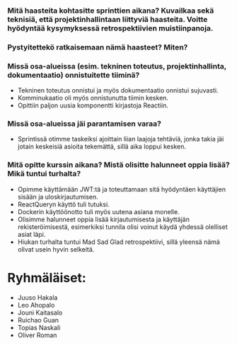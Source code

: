### Mitä haasteita kohtasitte sprinttien aikana? Kuvailkaa sekä teknisiä, että projektinhallintaan liittyviä haasteita. Voitte hyödyntää kysymyksessä retrospektiivien muistiinpanoja.

### Pystyitettekö ratkaisemaan nämä haasteet? Miten?

### Missä osa-alueissa (esim. tekninen toteutus, projektinhallinta, dokumentaatio) onnistuitette tiiminä?
- Tekninen toteutus onnistui ja myös dokumentaatio onnistui sujuvasti.
-  Komminukaatio oli myös onnistunutta tiimin kesken.
-  Opittiin paljon uusia komponentti kirjastoja Reactiin. 

### Missä osa-alueissa jäi parantamisen varaa?
- Sprintissä otimme taskeiksi ajoittain liian laajoja tehtäviä, jonka takia jäi jotain keskeisiä asioita tekemättä, sillä aika loppui kesken.

### Mitä opitte kurssin aikana? Mistä olisitte halunneet oppia lisää? Mikä tuntui turhalta?
- Opimme käyttämään JWT:tä ja toteuttamaan sitä hyödyntäen käyttäjien sisään ja uloskirjautumisen.
- ReactQueryn käyttö tuli tutuksi.
- Dockerin käyttöönotto tuli myös uutena asiana monelle.
- Olisimme halunneet oppia lisää kirjautumisesta ja käyttäjän rekisteröimisestä, esimerkiksi tunnila olisi voinut käydä yhdessä olelliset asiat läpi.
- Hiukan turhalta tuntui Mad Sad Glad retrospektiivi, sillä yleensä nämä olivat usein hyvin selkeitä.


# Ryhmäläiset:

- Juuso Hakala
- Leo Ahopalo
- Jouni Kaitasalo
- Ruichao Guan
- Topias Naskali
- Oliver Roman
